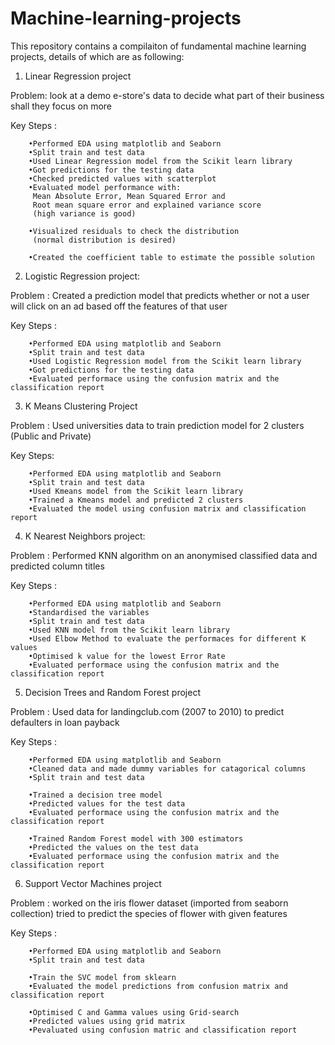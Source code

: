 # Machine-learning-projects

This repository contains a compilaiton of fundamental machine learning projects, details of which are as following:


1. Linear Regression project

Problem: look at a demo e-store's data to decide what part of their business shall they focus on more 

Key Steps : 
	
		•Performed EDA using matplotlib and Seaborn
		•Split train and test data
		•Used Linear Regression model from the Scikit learn library
		•Got predictions for the testing data
		•Checked predicted values with scatterplot
		•Evaluated model performance with:
		 Mean Absolute Error, Mean Squared Error and 
		 Root mean square error and explained variance score
		 (high variance is good)
		
		•Visualized residuals to check the distribution
		 (normal distribution is desired)
		
		•Created the coefficient table to estimate the possible solution  
		
				
2. Logistic Regression project:

Problem : Created a prediction model that predicts whether or not a user will click on an ad based off the features of that user

Key Steps : 

		•Performed EDA using matplotlib and Seaborn
		•Split train and test data
		•Used Logistic Regression model from the Scikit learn library
		•Got predictions for the testing data
		•Evaluated performace using the confusion matrix and the classification report
		
3. K Means Clustering Project

Problem : Used universities data to train prediction model for 2 clusters (Public and Private)

Key Steps:

		•Performed EDA using matplotlib and Seaborn
		•Split train and test data
		•Used Kmeans model from the Scikit learn library
		•Trained a Kmeans model and predicted 2 clusters
		•Evaluated the model using confusion matrix and classification report 

			
			
4. K Nearest Neighbors project:

Problem : Performed KNN algorithm on an anonymised classified data and predicted column titles

Key Steps : 

		•Performed EDA using matplotlib and Seaborn
		•Standardised the variables
		•Split train and test data
		•Used KNN model from the Scikit learn library
		•Used Elbow Method to evaluate the performaces for different K values 
		•Optimised k value for the lowest Error Rate
		•Evaluated performace using the confusion matrix and the classification report
		
		
		
5. Decision Trees and Random Forest project

Problem : Used data for landingclub.com (2007 to 2010) to predict defaulters in loan payback

Key Steps : 

		•Performed EDA using matplotlib and Seaborn
		•Cleaned data and made dummy variables for catagorical columns
		•Split train and test data

		•Trained a decision tree model
		•Predicted values for the test data
		•Evaluated performace using the confusion matrix and the classification report

		•Trained Random Forest model with 300 estimators
		•Predicted the values on the test data
		•Evaluated performace using the confusion matrix and the classification report
	 
	 
6. Support Vector Machines project

Problem : worked on the iris flower dataset (imported from seaborn collection) 
tried to predict the species of flower with given features

Key Steps : 

		•Performed EDA using matplotlib and Seaborn
		•Split train and test data

		•Train the SVC model from sklearn
		•Evaluated the model predictions from confusion matrix and classification report

		•Optimised C and Gamma values using Grid-search
		•Predicted values using grid matrix
		•Pevaluated using confusion matric and classification report
	

